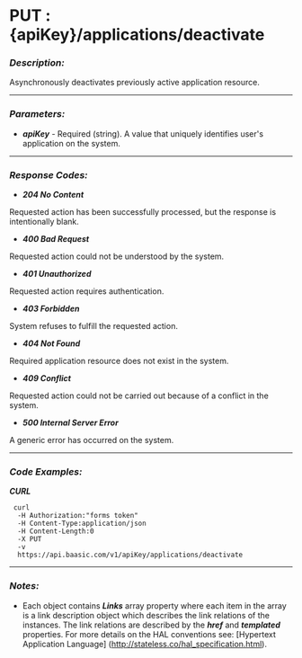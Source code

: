 
# PUT : {apiKey}/applications/deactivate 

### *Description:* 
Asynchronously deactivates previously active application resource. 



* * *
### *Parameters:*


- ***apiKey*** - Required (string). A value that uniquely identifies user&#39;s application on the system. 


* * *
### *Response Codes:*


- ***204  No Content*** 

 Requested action has been successfully processed, but the response is intentionally blank. 


- ***400  Bad Request*** 

 Requested action could not be understood by the system. 


- ***401  Unauthorized*** 

 Requested action requires authentication. 


- ***403  Forbidden*** 

 System refuses to fulfill the requested action. 


- ***404  Not Found*** 

 Required application resource does not exist in the system. 


- ***409  Conflict*** 

 Requested action could not be carried out because of a conflict in the system. 


- ***500  Internal Server Error*** 

 A generic error has occurred on the system. 


* * *
### *Code Examples:*



***CURL***
  
 ```
  curl 
   -H Authorization:"forms token"
   -H Content-Type:application/json 
   -H Content-Length:0
   -X PUT 
   -v 
   https://api.baasic.com/v1/apiKey/applications/deactivate
  ```   

* * *
### *Notes:* 
- Each object contains ***Links*** array property where each item in the array is a link description object which describes the link relations of the instances. The link relations are described by the ***href*** and ***templated*** properties. For more details on the HAL conventions see: [Hypertext Application Language] (http://stateless.co/hal_specification.html).

